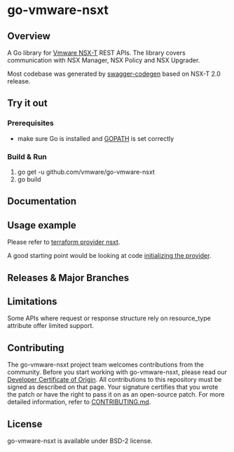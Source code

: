 

# go-vmware-nsxt

## Overview
A Go library for [Vmware NSX-T](https://docs.vmware.com/en/VMware-NSX-T/index.html) REST APIs.
The library covers communication with NSX Manager, NSX Policy and NSX Upgrader.

Most codebase was generated by [swagger-codegen](https://github.com/swagger-api/swagger-codegen) based on NSX-T 2.0 release.
## Try it out

### Prerequisites

* make sure Go is installed and [GOPATH](https://golang.org/doc/code.html) is set correctly

### Build & Run

1. go get -u github.com/vmware/go-vmware-nsxt
2. go build

## Documentation

## Usage example

Please refer to [terraform provider nsxt](https://github.com/terraform-providers/terraform-provider-nsxt).

A good starting point would be looking at code [initializing the provider](https://github.com/terraform-providers/terraform-provider-nsxt/blob/master/nsxt/provider.go#L225).

## Releases & Major Branches

## Limitations

Some APIs where request or response structure rely on resource_type attribute offer limited support.

## Contributing

The go-vmware-nsxt project team welcomes contributions from the community. Before you start working with go-vmware-nsxt, please read our [Developer Certificate of Origin](https://cla.vmware.com/dco). All contributions to this repository must be signed as described on that page. Your signature certifies that you wrote the patch or have the right to pass it on as an open-source patch. For more detailed information, refer to [CONTRIBUTING.md](CONTRIBUTING.md).

## License

go-vmware-nsxt is available under BSD-2 license.
